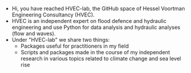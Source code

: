 - Hi, you have reached HVEC-lab, the GitHub space of Hessel Voortman Engineering Consultancy (HVEC).
- HVEC is an independent expert on flood defence and hydraulic engineering and use Python for data analysis and hydraulic analyses (flow and waves).
- Under "HVEC-lab" we share two things:
  - Packages useful for practitioners in my field
  - Scripts and packages made in the course of my independent research in various topics related to climate change and sea level rise
